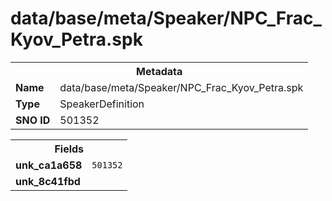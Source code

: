 <h1>data/base/meta/Speaker/NPC_Frac_Kyov_Petra.spk</h1><table><tr><th colspan="100%">Metadata</th></tr><tr><td><b>Name</b></td><td>data/base/meta/Speaker/NPC_Frac_Kyov_Petra.spk</td></tr><tr><td><b>Type</b></td><td>SpeakerDefinition</td></tr><tr><td><b>SNO ID</b></td><td>501352</td></tr></table>

<table><tr><th colspan="100%">Fields</th></tr><tr><td><b>unk_ca1a658</b></td><td><code>501352</code></td></tr><tr><td><b>unk_8c41fbd</b></td><td></td></tr></table>

